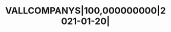 ---
layout: asset
title: VALLCOMPANYS|100,000000000|2021-01-20|                      
isin: ES0505496036
---